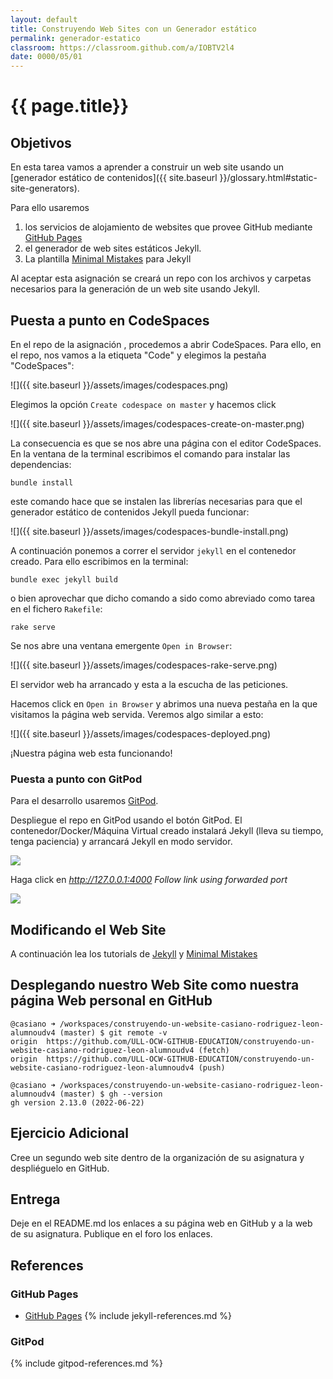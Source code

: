 ```yaml
---
layout: default
title: Construyendo Web Sites con un Generador estático
permalink: generador-estatico
classroom: https://classroom.github.com/a/IOBTV2l4
date: 0000/05/01
---
```


# {{ page.title}}

## Objetivos

En esta tarea vamos a aprender a construir un web site usando un [generador estático de contenidos]({{ site.baseurl }}/glossary.html#static-site-generators). 

Para ello usaremos 

1. los servicios de alojamiento de websites que provee GitHub mediante [GitHub Pages](https://pages.github.com/)
2. el generador de web sites estáticos Jekyll.
3. La plantilla [Minimal Mistakes](https://mmistakes.github.io/minimal-mistakes/docs/quick-start-guide/) para Jekyll

Al aceptar esta asignación se creará un repo con los archivos y carpetas necesarios para la generación de un web site usando Jekyll. 

## Puesta a punto en CodeSpaces

En el repo de la asignación , procedemos a abrir CodeSpaces. Para ello, en el repo, 
nos vamos a la etiqueta "Code" y elegimos la pestaña "CodeSpaces":

![]({{ site.baseurl }}/assets/images/codespaces.png)

Elegimos la opción `Create codespace on master` y hacemos click

![]({{ site.baseurl }}/assets/images/codespaces-create-on-master.png)

La consecuencia es que se nos abre una página con el editor CodeSpaces. 
En la ventana de la terminal escribimos el comando para instalar las dependencias: 

```
bundle install
```

este comando hace que se instalen las librerías necesarias para que el generador estático de contenidos Jekyll pueda funcionar:

![]({{ site.baseurl }}/assets/images/codespaces-bundle-install.png)

A continuación ponemos a correr el servidor `jekyll` en el contenedor creado. Para ello escribimos en la terminal:

```
bundle exec jekyll build
```

o bien aprovechar que dicho comando a sido como abreviado como tarea en el fichero `Rakefile`:

```
rake serve
```

Se nos abre una ventana emergente `Open in Browser`:

![]({{ site.baseurl }}/assets/images/codespaces-rake-serve.png)

El servidor web ha arrancado y esta a la escucha de las peticiones.

Hacemos click en `Open in Browser` y abrimos una nueva pestaña en la que visitamos la página web servida. 
Veremos algo similar a esto:

![]({{ site.baseurl }}/assets/images/codespaces-deployed.png)

¡Nuestra página web esta funcionando!

### Puesta a punto con GitPod 

Para el desarrollo usaremos [GitPod](https://www.gitpod.io/docs/getting-started).

Despliegue el repo en GitPod usando el botón GitPod. 
El contenedor/Docker/Máquina Virtual creado instalará Jekyll (lleva su tiempo, tenga paciencia) y arrancará Jekyll en modo servidor.

![]({{site.baseurl}}/assets/images/jekyll-serve.png)

Haga click en *http://127.0.0.1:4000 Follow link using forwarded port*

![]({{site.baseurl}}/assets/images/minimal-mistakes.png)

## Modificando el Web Site

A continuación lea los tutorials de [Jekyll](https://jekyllrb.com/docs/) y [Minimal Mistakes](https://mmistakes.github.io/minimal-mistakes/docs/quick-start-guide/)

## Desplegando nuestro Web Site como nuestra página Web personal en GitHub


```
@casiano ➜ /workspaces/construyendo-un-website-casiano-rodriguez-leon-alumnoudv4 (master) $ git remote -v
origin  https://github.com/ULL-OCW-GITHUB-EDUCATION/construyendo-un-website-casiano-rodriguez-leon-alumnoudv4 (fetch)
origin  https://github.com/ULL-OCW-GITHUB-EDUCATION/construyendo-un-website-casiano-rodriguez-leon-alumnoudv4 (push)
```

```
@casiano ➜ /workspaces/construyendo-un-website-casiano-rodriguez-leon-alumnoudv4 (master) $ gh --version
gh version 2.13.0 (2022-06-22)
```

## Ejercicio Adicional

Cree un segundo web site dentro de la organización de su asignatura y despliéguelo en GitHub.

## Entrega

Deje en el README.md los enlaces a su página web en GitHub y a la web de su asignatura.
Publique en el foro los enlaces.

## References

### GitHub Pages

* [GitHub Pages](https://pages.github.com/)
{% include jekyll-references.md %}

### GitPod

{% include gitpod-references.md %}

